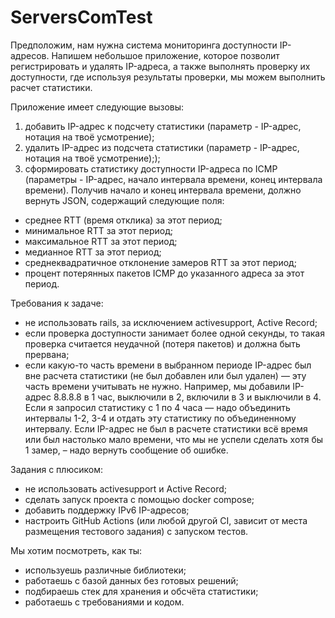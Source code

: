 # ServersComTest

Предположим, нам нужна система мониторинга доступности IP-адресов. Напишем небольшое приложение, которое позволит регистрировать и удалять IP-адреса, а также выполнять проверку их доступности, где используя результаты проверки, мы можем выполнить расчет статистики.

Приложение имеет следующие вызовы:
1) добавить IP-адрес к подсчету статистики (параметр - IP-адрес, нотация на твоё усмотрение);
2) удалить IP-адрес из подсчета статистики (параметр - IP-адрес, нотация на твоё усмотрение););
3) сформировать статистику доступности IP-адреса по ICMP (параметры - IP-адрес, начало интервала времени, конец интервала времени).
Получив начало и конец интервала времени, должно вернуть JSON, содержащий следующие поля:
- среднее RTT (время отклика) за этот период;
- минимальное RTT за этот период;
- максимальное RTT за этот период;
- медианное RTT за этот период;
- среднеквадратичное отклонение замеров RTT за этот период;
- процент потерянных пакетов ICMP до указанного адреса за этот период.

Требования к задаче:
- не использовать rails, за исключением activesupport, Active Record;
- если проверка доступности занимает более одной секунды, то такая проверка считается неудачной (потеря пакетов) и должна быть прервана;
- если какую-то часть времени в выбранном периоде IP-адрес был вне расчета статистики (не был добавлен или был удален) — эту часть времени учитывать не нужно. Например, мы добавили IP-адрес 8.8.8.8 в 1 час, выключили в 2, включили в 3 и выключили в 4. Если я запросил статистику с 1 по 4 часа — надо объединить интервалы 1-2, 3-4 и отдать эту статистику по объединенному интервалу. Если IP-адрес не был в расчете статистики всё время или был настолько мало времени, что мы не успели сделать хотя бы 1 замер, – надо вернуть сообщение об ошибке.

Задания с плюсиком:
- не использовать activesupport и Active Record;
- сделать запуск проекта с помощью docker compose;
- добавить поддержку IPv6 IP-адресов;
- настроить GitHub Actions (или любой другой CI, зависит от места размещения тестового задания) с запуском тестов.

Мы хотим посмотреть, как ты:
- используешь различные библиотеки;
- работаешь с базой данных без готовых решений;
- подбираешь стек для хранения и обсчёта статистики;
- работаешь с требованиями и кодом.


